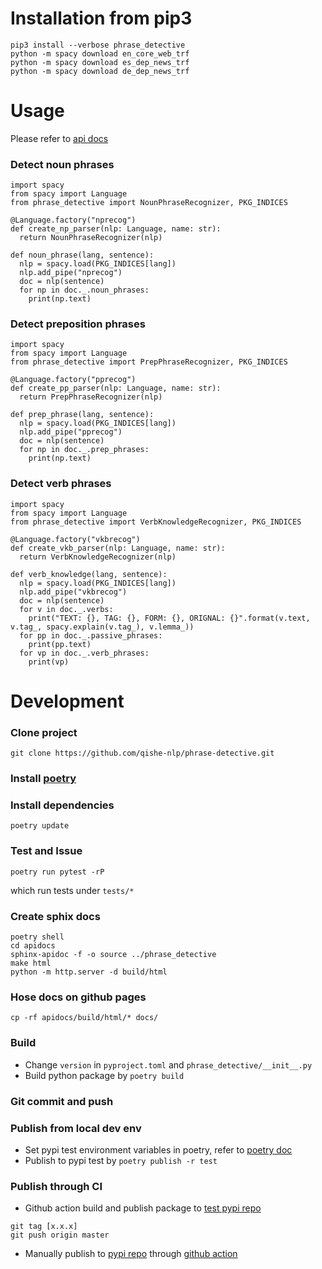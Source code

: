 # Installation from pip3

```shell
pip3 install --verbose phrase_detective 
python -m spacy download en_core_web_trf
python -m spacy download es_dep_news_trf
python -m spacy download de_dep_news_trf
```

# Usage

Please refer to [api docs](https://qishe-nlp.github.io/phrase-detective/)

### Detect noun phrases 
```
import spacy
from spacy import Language
from phrase_detective import NounPhraseRecognizer, PKG_INDICES

@Language.factory("nprecog")
def create_np_parser(nlp: Language, name: str):
  return NounPhraseRecognizer(nlp) 

def noun_phrase(lang, sentence):
  nlp = spacy.load(PKG_INDICES[lang])
  nlp.add_pipe("nprecog")
  doc = nlp(sentence)
  for np in doc._.noun_phrases:
    print(np.text)

```
### Detect preposition phrases 

```
import spacy
from spacy import Language
from phrase_detective import PrepPhraseRecognizer, PKG_INDICES

@Language.factory("pprecog")
def create_pp_parser(nlp: Language, name: str):
  return PrepPhraseRecognizer(nlp) 

def prep_phrase(lang, sentence):
  nlp = spacy.load(PKG_INDICES[lang])
  nlp.add_pipe("pprecog")
  doc = nlp(sentence)
  for np in doc._.prep_phrases:
    print(np.text)
```

### Detect verb phrases 

```
import spacy
from spacy import Language
from phrase_detective import VerbKnowledgeRecognizer, PKG_INDICES

@Language.factory("vkbrecog")
def create_vkb_parser(nlp: Language, name: str):
  return VerbKnowledgeRecognizer(nlp) 

def verb_knowledge(lang, sentence):
  nlp = spacy.load(PKG_INDICES[lang])
  nlp.add_pipe("vkbrecog")
  doc = nlp(sentence)
  for v in doc._.verbs:
    print("TEXT: {}, TAG: {}, FORM: {}, ORIGNAL: {}".format(v.text, v.tag_, spacy.explain(v.tag_), v.lemma_))
  for pp in doc._.passive_phrases:
    print(pp.text)
  for vp in doc._.verb_phrases:
    print(vp)
```

# Development

### Clone project
```
git clone https://github.com/qishe-nlp/phrase-detective.git
```

### Install [poetry](https://python-poetry.org/docs/)

### Install dependencies
```
poetry update
```

### Test and Issue
```
poetry run pytest -rP
```
which run tests under `tests/*`

### Create sphix docs
```
poetry shell
cd apidocs
sphinx-apidoc -f -o source ../phrase_detective
make html
python -m http.server -d build/html
```

### Hose docs on github pages
```
cp -rf apidocs/build/html/* docs/
```

### Build
* Change `version` in `pyproject.toml` and `phrase_detective/__init__.py`
* Build python package by `poetry build`

### Git commit and push

### Publish from local dev env
* Set pypi test environment variables in poetry, refer to [poetry doc](https://python-poetry.org/docs/repositories/)
* Publish to pypi test by `poetry publish -r test`

### Publish through CI 

* Github action build and publish package to [test pypi repo](https://test.pypi.org/)

```
git tag [x.x.x]
git push origin master
```

* Manually publish to [pypi repo](https://pypi.org/) through [github action](https://github.com/qishe-nlp/phrase-detective/actions/workflows/pypi.yml)


